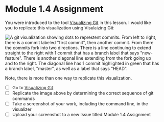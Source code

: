 # Module 1.4 Assignment

You were introduced to the tool [Visualizing Git](http://git-school.github.io/visualizing-git/) in this lesson. I would like you to replicate this visualization using Visulaizing Git:

![A git visualization showing dots to represtent commits. From left to right, there is a commit labeled "first commit", then another commit. From there the commits fork into two directions. There is a line continuing to extend straight to the right with 1 commit that has a branch label that says "new-feature". There is another diagonal line extending from the fork going up and to the right. The diagonal line has 1 commit highlighted in green that has a branch label, "master", as well as a label that says "HEAD".](https://github.com/github-campus-advisors/Campus-Advisor-Training/blob/master/Module%201/assets/visualize_git.png)

Note, there is more than one way to replicate this visualization. 

- [ ] Go to [Visualizing Git](http://git-school.github.io/visualizing-git/)
- [ ] Replicate the image above by determining the correct sequence of git commands
- [ ] Take a screenshot of your work, including the command line, in the visualizer
- [ ] Upload your screenshot to a new Issue titled Module 1.4 Assignment
